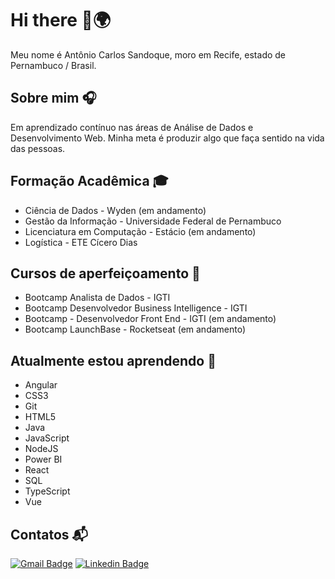 # Hi there 👋🌍
Meu nome é Antônio Carlos Sandoque, moro em Recife, estado de Pernambuco / Brasil.

## Sobre mim 🎧
Em aprendizado contínuo nas áreas de Análise de Dados e Desenvolvimento Web.
Minha meta é produzir algo que faça sentido na vida das pessoas.

## Formação Acadêmica :mortar_board:
- Ciência de Dados - Wyden (em andamento)
- Gestão da Informação - Universidade Federal de Pernambuco
- Licenciatura em Computação - Estácio (em andamento)
- Logística - ETE Cícero Dias

## Cursos de aperfeiçoamento :blue_book:
- Bootcamp Analista de Dados - IGTI
- Bootcamp Desenvolvedor Business Intelligence - IGTI
- Bootcamp - Desenvolvedor Front End - IGTI (em andamento)
- Bootcamp LaunchBase - Rocketseat (em andamento)

## Atualmente estou aprendendo :floppy_disk:
- Angular
- CSS3
- Git
- HTML5
- Java
- JavaScript
- NodeJS
- Power BI
- React
- SQL
- TypeScript
- Vue

## Contatos :mailbox_with_mail:
[![Gmail Badge](https://img.shields.io/badge/-acsandoque@gmail.com-c14438?style=flat-square&logo=Gmail&logoColor=white&link=mailto:acsandoque@gmail.com)](mailto:acsandoque@gmail.com)
[![Linkedin Badge](https://img.shields.io/badge/-Sandoque-blue?style=flat-square&logo=Linkedin&logoColor=white&link=https://www.linkedin.com/in/sandoque/)](https://www.linkedin.com/in/sandoque/)
